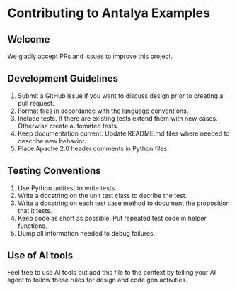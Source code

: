 # Contributing to Antalya Examples

## Welcome
We gladly accept PRs and issues to improve this project. 

## Development Guidelines

1. Submit a GitHub issue if you want to discuss design prior to creating a pull request. 
2. Format files in accordance with the language 
conventions. 
3. Include tests. If there are existing tests extend them with new cases. Otherwise create automated tests. 
4. Keep documentation current. Update README.md files where needed to describe new behavior. 
5. Place Apache 2.0 header comments in Python files. 

## Testing Conventions

1. Use Python unittest to write tests. 
2. Write a docstring on the unit test class to decribe the test. 
3. Write a docstring on each test case method to document the proposition that it tests. 
4. Keep code as short as possible. Put repeated test code in helper functions. 
5. Dump all information needed to debug failures. 

## Use of AI tools

Feel free to use AI tools but add this file to the context by telling your AI agent to follow these rules for design and code gen activities. 

